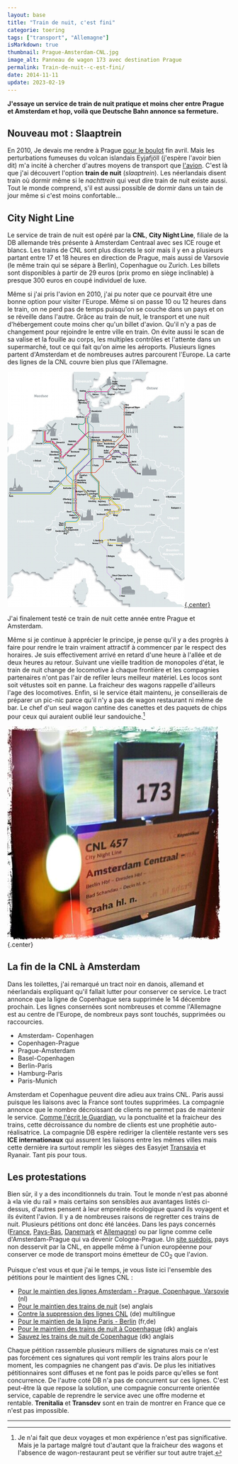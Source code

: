 ```yaml
---
layout: base
title: "Train de nuit, c'est fini"
categorie: toering
tags: ["transport", "Allemagne"]
isMarkdown: true
thumbnail: Prague-Amsterdam-CNL.jpg
image_alt: Panneau de wagon 173 avec destination Prague
permalink: Train-de-nuit--c-est-fini/
date: 2014-11-11
update: 2023-02-19
---
```


**J'essaye un service de train de nuit pratique et moins cher entre Prague et Amsterdam et hop, voilà que Deutsche Bahn annonce sa fermeture.**

## Nouveau mot : Slaaptrein
En 2010, Je devais me rendre à Prague [pour le boulot](http://ripe60.ripe.net/) fin avril. Mais les perturbations fumeuses du volcan islandais Eyjafjöll (j'espère l'avoir bien dit) m'a incité à chercher d'autres moyens de transport que [l'avion](/pas-hier-pas-en-fokker). C'est là que j'ai découvert l'option **train de nuit** (*slaaptrein*). Les néerlandais disent train où dormir même si le *nachttrein* qui veut dire train de nuit existe aussi. Tout le monde comprend, s'il est aussi possible de dormir dans un tain de jour même si c'est moins confortable...

<!--excerpt-->

## City Night Line
Le service de train de nuit est opéré par la **CNL**, **City Night Line**, filiale de la DB allemande très présente à Amsterdam Centraal avec ses ICE rouge et blancs. Les trains de CNL sont plus discrets le soir mais il y en a plusieurs partant entre 17 et 18 heures en direction de Prague, mais aussi de Varsovie  (le même train qui se sépare à Berlin), Copenhague ou Zurich. Les billets sont disponibles à partir de 29 euros (prix promo en siège inclinable) à presque 300 euros en coupé individuel de luxe.

Même si j'ai pris l'avion en 2010, j'ai pu noter que ce pourvait être une bonne option pour visiter l'Europe. Même si on passe 10 ou 12 heures dans le train, on ne perd pas de temps puisqu'on se couche dans un pays et on se réveille dans l'autre. Grâce au train de nuit, le transport et une nuit d'hébergement coute moins cher qu'un billet d'avion. Qu'il n'y a pas de changement pour rejoindre le entre ville en train. On évite aussi le scan de sa valise et la fouille au corps, les multiples contrôles et l'attente dans un supermarché, tout ce qui fait qu'on aime les aéroports. Plusieurs lignes partent d'Amsterdam et de nombreuses autres parcourent l'Europe. La carte des lignes de la CNL couvre bien plus que l'Allemagne.

[![Carte du réseau des trains de nuit CNL](Reseau-CNL-2011-de.jpg){.center}](https://nl.wikipedia.org/wiki/CityNightLine#mediaviewer/File:City_Night_Line_network_2010-2011.svg)

J'ai finalement testé ce train de nuit cette année entre Prague et Amsterdam.

Même si je continue à apprécier le principe, je pense qu'il y a des progrès à faire pour rendre le train vraiment attractif à commencer par le respect des horaires. Je suis effectivement arrivé en retard d'une heure à l'allée et de deux heures au retour. Suivant une vieille tradition de monopoles d'état, le train de nuit change de locomotive à chaque frontière et les compagnies partenaires n'ont pas l'air de refiler leurs meilleur matériel. Les locos sont soit vétustes soit en panne. La fraicheur des wagons rappelle d'ailleurs l'age des locomotives. Enfin, si le service était maintenu, je conseillerais de préparer un pic-nic parce qu'il n'y a pas de wagon restaurant ni même de bar. Le chef d'un seul wagon cantine des canettes et des paquets de chips pour ceux qui auraient oublié leur sandouiche.[^1]

![Prague-Amsterdam dans le train de nuit CNL](Prague-Amsterdam-CNL.jpg){.center}

## La fin de la CNL à Amsterdam
Dans les toilettes, j'ai remarqué un tract noir en danois, allemand et néerlandais expliquant qu'il fallait lutter pour conserver ce service. Le tract annonce que la ligne de Copenhague sera supprimée le 14 décembre prochain. Les lignes consernées sont nombreuses et comme l'Allemagne est au centre de l'Europe, de nombreux pays sont touchés, supprimées ou raccourcies.

* Amsterdam- Copenhagen 
* Copenhagen-Prague
* Prague-Amsterdam
* Basel-Copenhagen
* Berlin-Paris
* Hamburg-Paris
* Paris-Munich

Amsterdam et Copenhague peuvent dire adieu aux trains CNL. Paris aussi puisque les liaisons avec la France sont toutes supprimées. La compagnie annonce que le nombre décroissant de clients ne permet pas de maintenir le service. [Comme l'écrit le Guardian](http://www.theguardian.com/world/2014/sep/12/europe-night-trains-sleeper-service), vu la ponctualité et la fraicheur des trains, cette décroissance du nombre de clients est une prophétie auto-réalisatrice. La compagnie DB espère rediriger la clientèle restante vers ses **ICE internationaux** qui assurent les liaisons entre les mêmes villes mais cette dernière ira surtout remplir les sièges des Easyjet [Transavia](/un-voyage-avec-transavia) et Ryanair. Tant pis pour tous.

## Les protestations
Bien sûr, il y a des inconditionnels du train. Tout le monde n'est pas abonné à «la vie du rail » mais certains son sensibles aux avantages listés ci-dessus, d'autres pensent à leur empreinte écologique quand ils voyagent et ils évitent l'avion. Il y a de nombreuses raisons de regretter ces trains de nuit. Plusieurs pétitions ont donc été lancées. Dans les pays concernés ([France](https://www.change.org/p/dr-r%C3%BCdiger-grube-nein-zur-streichung-der-nachtzugverbindung-non-%C3%A0-la-suppression-du-train-de-nuit-berlin-paris), [Pays-Bas](http://petities.nl/petitie/red-de-nachttrein-naar-kopenhagen-praag-en-warschau#signature_form), [Danemark](http://www.petitions24.com/save_the_night_train_from_denmark_to_europe) et [Allemagne](http://savethenighttrain.eu/take-action-tell-deutsche-bahn-to-save-europes-night-trains/)) ou par ligne comme celle d'Amsterdam-Prague qui va devenir Cologne-Prague. Un [site suédois](http://www.jordensvanner.se/trafik/save-the-european-night-trains), pays non desservit par la CNL, en appelle même à l'union européenne pour conserver ce mode de transport moins émetteur de CO<sub>2</sub> que l'avion.

Puisque c'est vous et que j'ai le temps, je vous liste ici l'ensemble des pétitions pour le maintient des lignes CNL :

* [Pour le maintien des lignes Amsterdam - Prague, Copenhague, Varsovie](http://petities.nl/petitie/red-de-nachttrein-naar-kopenhagen-praag-en-warschau) (nl)
* [Pour le maintien des trains de nuit](http://www.jordensvanner.se/trafik/save-the-european-night-trains) (se) anglais
* [Contre la suppression des lignes CNL](http://www.nachtzug-bleibt.eu/) (de) multilingue
* [Pour le maintien de la ligne Paris - Berlin](https://www.change.org/p/dr-r%C3%BCdiger-grube-nein-zur-streichung-der-nachtzugverbindung-non-%C3%A0-la-suppression-du-train-de-nuit-berlin-paris) (fr,de) 
* [Pour le maintien des trains de nuit à Copenhague](http://www.petitions24.com/save_the_night_train_from_denmark_to_europe) (dk) anglais
* [Sauvez les trains de nuit de Copenhague](http://savethenighttrain.eu/) (dk) anglais

Chaque pétition rassemble plusieurs milliers de signatures mais ce n'est pas forcément ces signatures qui vont remplir les trains alors pour le moment, les compagnies ne changent pas d'avis. De plus les initiatives pétitionnaires sont diffuses et ne font pas le poids parce qu'elles se font concurrence. De l'autre coté DB n'a pas de concurrent sur ces lignes. C'est peut-être là que repose la solution, une compagnie concurrente orientée service, capable de reprendre le service avec une offre moderne et rentable. **Trenitalia** et **Transdev** sont en train de montrer en France que ce n'est pas impossible.

---
[^1]: Je n'ai fait que deux voyages et mon expérience n'est pas significative. Mais je la partage malgré tout d'autant que la fraicheur des wagons et l'absence de wagon-restaurant peut se vérifier sur tout autre trajet.

<!-- post notes:
http://carfree.fr/index.php/2013/12/19/la-grande-vitesse-est-en-train-de-tuer-le-reseau-ferroviaire-europeen/ 

image wikipedia
https://nl.wikipedia.org/wiki/CityNightLine#mediaviewer/File:City_Night_Line_network_2010-2011.svg
https://upload.wikimedia.org/wikipedia/commons/f/fe/SK-CNL-1011-de.jpg avec noms  
conseils pour le voyage de nuit 
http://www.seat61.com/citynightline.htm#.VF5hjYcuC2w 
Save the night trains
http://www.jordensvanner.se/trafik/save-the-european-night-trains (petitions + liste) 
petition NL
http://petities.nl/petitie/red-de-nachttrein-naar-kopenhagen-praag-en-warschau#signature_form 
review to Kopenague
http://www.treinreiziger.nl/internationaal/treinen/city_night_line_amsterdam_-_kopenhagen-144075
--->
